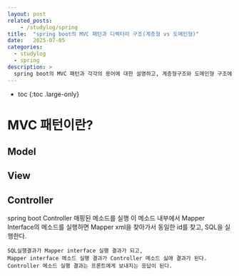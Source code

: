 ```yaml
---
layout: post
related_posts:
    - /studylog/spring
title:  "spring boot의 MVC 패턴과 디렉터리 구조(계층형 vs 도메인형)"
date:   2025-07-05
categories:
  - studylog
  - spring
description: >
  spring boot의 MVC 패턴과 각각의 용어에 대한 설명하고, 계층형구조와 도메인형 구조에 따른 디렉터리 구조의 이해
---
```

* toc
{:toc .large-only}

# MVC 패턴이란?

## Model

## View

## Controller

spring boot Controller
    매핑된 메소드를 실행
	이 메소드 내부에서 Mapper Interface의 메소드를 실행하면
	Mapper xml을 찾아가서 동일한 id를 찾고, SQL을 실행한다.
	
	SQL실행결과가 Mapper interface 실행 결과가 되고,
	Mapper interface 메소드 실행 결과가 Controller 메소드 싫애 결과가 된다.
	Controller 메소드 실행 결과는 프론트에게 보내지는 응답이 된다.


